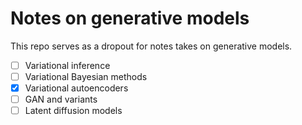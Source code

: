 # Notes on generative models

This repo serves as a dropout for notes takes on generative models.

- [ ] Variational inference
- [ ] Variational Bayesian methods
- [x] Variational autoencoders
- [ ] GAN and variants
- [ ] Latent diffusion models
